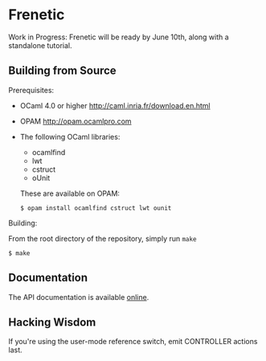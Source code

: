 Frenetic
========

Work in Progress: Frenetic will be ready by June 10th, along with a
standalone tutorial.

Building from Source
--------------------

Prerequisites:

- OCaml 4.0 or higher <http://caml.inria.fr/download.en.html>

- OPAM <http://opam.ocamlpro.com>

- The following OCaml libraries:

  - ocamlfind
  - lwt
  - cstruct 
  - oUnit

  These are available on OPAM:

  ```
  $ opam install ocamlfind cstruct lwt ounit
  ```

Building:

From the root directory of the repository, simply run `make`

  ```
  $ make
  ```

Documentation
-------------

The API documentation is available
[online](http://htmlpreview.github.com/?https://github.com/frenetic-lang/frenetic/tree/master/doc).

Hacking Wisdom
--------------

If you're using the user-mode reference switch, emit CONTROLLER actions last.

